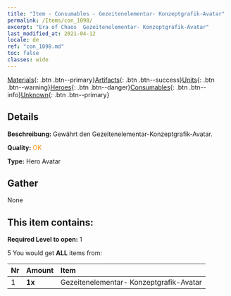 ```yaml
---
title: "Item - Consumables - Gezeitenelementar- Konzeptgrafik-Avatar"
permalink: /Items/con_1098/
excerpt: "Era of Chaos  Gezeitenelementar- Konzeptgrafik-Avatar"
last_modified_at: 2021-04-12
locale: de
ref: "con_1098.md"
toc: false
classes: wide
---
```

 [Materials](/de/Items/){: .btn .btn--primary}[Artifacts](/de/Items/Artifacts/){: .btn .btn--success}[Units](/de/Items/Units/){: .btn .btn--warning}[Heroes](/de/Items/Heroes/){: .btn .btn--danger}[Consumables](/de/Items/Consumables/){: .btn .btn--info}[Unknown](/de/Items/Unknown/){: .btn .btn--primary}

## Details
 **Beschreibung:** Gewährt den Gezeitenelementar-Konzeptgrafik-Avatar.

 **Quality:** <span style="color: #FF8C00">OK</span>

 **Type:** Hero Avatar

## Gather

  None

## This item contains:

 **Required Level to open:** 1

 5 You would get **ALL** items  from:

  | Nr | Amount |     Item    |
  |:---|:-------|:------------|
  | 1 |  **1x** | Gezeitenelementar- Konzeptgrafik-Avatar |  | 
